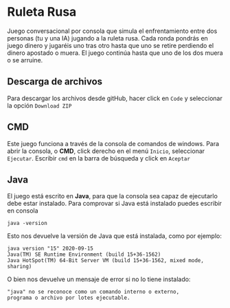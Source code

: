 # Ruleta Rusa
Juego conversacional por consola que simula el enfrentamiento entre dos personas (tu y una IA) jugando a la ruleta rusa.
Cada ronda pondrás en juego dinero y jugaréis uno tras otro hasta que uno se retire perdiendo el dinero apostado o muera. 
El juego continúa hasta que uno de los dos muera o se arruine.

## Descarga de archivos
Para descargar los archivos desde gitHub, hacer click en `Code` y seleccionar la opción `Download ZIP`

## CMD
Este juego funciona a través de la consola de comandos de windows. 
Para abrir la consola, o  **CMD**, click derecho en el menú `Inicio`, seleccionar `Ejecutar`.
Escribir `cmd` en la barra de búsqueda y click en `Aceptar`

## Java
El juego está escrito en **Java**, para que la consola sea capaz de ejecutarlo debe estar instalado. 
Para comprovar si Java está instalado puedes escribir en consola 
~~~
java -version
~~~
Esto nos devuelve la versión de Java que está instalada, como por ejemplo:
~~~
java version "15" 2020-09-15
Java(TM) SE Runtime Environment (build 15+36-1562)
Java HotSpot(TM) 64-Bit Server VM (build 15+36-1562, mixed mode, sharing)
~~~
O bien nos devuelve un mensaje de error si no lo tiene instalado:
~~~
"java" no se reconoce como un comando interno o externo,
programa o archivo por lotes ejecutable.
~~~
